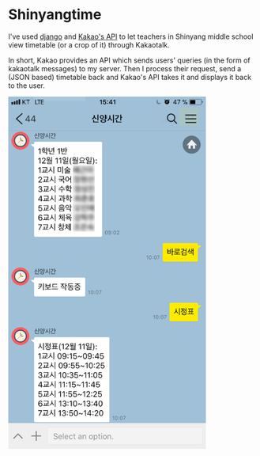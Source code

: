 # Shinyangtime

I've used [django](https://www.djangoproject.com/) and [Kakao's API](https://github.com/plusfriend/auto_reply) to let teachers in Shinyang middle school view timetable (or a crop of it) through Kakaotalk.

In short, Kakao provides an API which sends users' queries (in the form of kakaotalk messages) to my server. Then I process their request, send a (JSON based) timetable back and Kakao's API takes it and displays it back to the user.

<img src='example1.PNG' alt='example1' width='400'>
